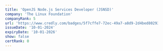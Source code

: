 ```yaml
---
title: 'OpenJS Node.js Services Developer (JSNSD)'
company: 'The Linux Foundation'
companyRank: 5
url: 'https://www.credly.com/badges/5f7cffe7-72ec-49a7-a8d9-2d4bed802934/'
issueDate: '10-01-2024'
expiryDate: '10-01-2026'
show: false
certRank: 0
---
```

